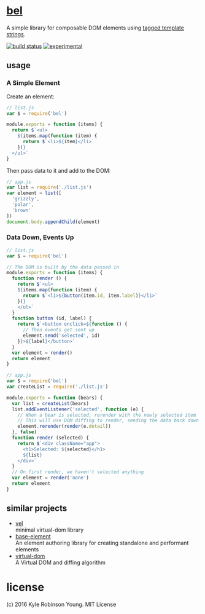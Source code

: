 # [bel](https://en.wikipedia.org/wiki/Bel_(mythology))

A simple library for composable DOM elements using [tagged template strings](https://developer.mozilla.org/en-US/docs/Web/JavaScript/Reference/Template_literals).

[![build status](https://secure.travis-ci.org/shama/bel.svg)](https://travis-ci.org/shama/bel)
[![experimental](http://hughsk.github.io/stability-badges/dist/experimental.svg)](http://github.com/hughsk/stability-badges)

## usage

### A Simple Element

Create an element:

```js
// list.js
var $ = require('bel')

module.exports = function (items) {
  return $`<ul>
    ${items.map(function (item) {
      return $`<li>${item}</li>`
    })}
  </ul>`
}
```

Then pass data to it and add to the DOM:

```js
// app.js
var list = require('./list.js')
var element = list([
  'grizzly',
  'polar',
  'brown'
])
document.body.appendChild(element)
```

### Data Down, Events Up

```js
// list.js
var $ = require('bel')

// The DOM is built by the data passed in
module.exports = function (items) {
  function render () {
    return $`<ul>
    ${items.map(function (item) {
      return $`<li>${button(item.id, item.label)}</li>`
    })}
    </ul>`
  }
  function button (id, label) {
    return $`<button onclick=${function () {
      // Then events get sent up
      element.send('selected', id)
    }}>${label}</button>`
  }
  var element = render()
  return element
}
```

```js
// app.js
var $ = require('bel')
var createList = require('./list.js')

module.exports = function (bears) {
  var list = createList(bears)
  list.addEventListener('selected', function (e) {
    // When a bear is selected, rerender with the newly selected item
    // This will use DOM diffing to render, sending the data back down again
    element.rerender(render(e.detail))
  }, false)
  function render (selected) {
    return $`<div className="app">
      <h1>Selected: ${selected}</h1>
      ${list}
    </div>`
  }
  // On first render, we haven't selected anything
  var element = render('none')
  return element
}
```

## similar projects

* [vel](https://github.com/yoshuawuyts/vel)  
  minimal virtual-dom library
* [base-element](https://github.com/shama/base-element)  
  An element authoring library for creating standalone and performant elements
* [virtual-dom](https://github.com/Matt-Esch/virtual-dom)  
  A Virtual DOM and diffing algorithm

# license
(c) 2016 Kyle Robinson Young. MIT License
